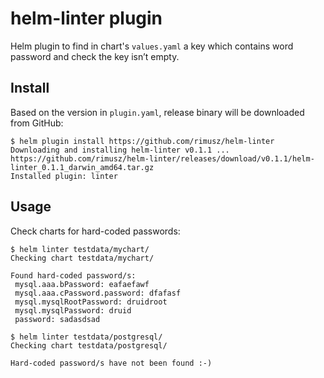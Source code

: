 # helm-linter plugin

Helm plugin to find in chart's `values.yaml` a key which contains word password and check the key isn’t empty.

## Install

Based on the version in `plugin.yaml`, release binary will be downloaded from GitHub:

```
$ helm plugin install https://github.com/rimusz/helm-linter
Downloading and installing helm-linter v0.1.1 ...
https://github.com/rimusz/helm-linter/releases/download/v0.1.1/helm-linter_0.1.1_darwin_amd64.tar.gz
Installed plugin: linter
```

## Usage

Check charts for hard-coded passwords:

```
$ helm linter testdata/mychart/
Checking chart testdata/mychart/

Found hard-coded password/s:
 mysql.aaa.bPassword: eafaefawf
 mysql.aaa.cPassword.password: dfafasf
 mysql.mysqlRootPassword: druidroot
 mysql.mysqlPassword: druid
 password: sadasdsad
```

```
$ helm linter testdata/postgresql/
Checking chart testdata/postgresql/

Hard-coded password/s have not been found :-)
```

